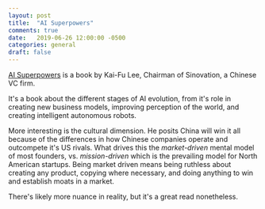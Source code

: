 ```yaml
---
layout: post
title:  "AI Superpowers"
comments: true
date:   2019-06-26 12:00:00 -0500
categories: general
draft: false
---
```


[AI Superpowers](https://aisuperpowers.com/) is a book by Kai-Fu Lee, Chairman of Sinovation, a Chinese VC firm. 

It's a book about the different stages of AI evolution, from it's role in creating new business models, improving perception of the world, and creating intelligent autonomous robots.

More interesting is the cultural dimension. He posits China will win it all because of the differences in how Chinese companies operate and outcompete it's US rivals. What drives this the _market-driven_ mental model of most founders, vs. _mission-driven_ which is the prevailing model for North American startups. Being market driven means being ruthless about creating any product, copying where necessary, and doing anything to win and establish moats in a market. 

There's likely more nuance in reality, but it's a great read nonetheless.